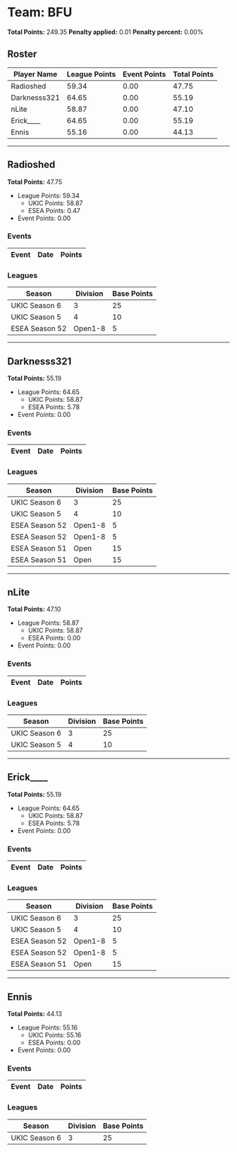 # Team: BFU

**Total Points:** 249.35
**Penalty applied:** 0.01
**Penalty percent:** 0.00%

## Roster
| Player Name | League Points | Event Points | Total Points |
|-------------|--------------|--------------|-------------|
| Radioshed | 59.34 | 0.00 | 47.75 |
| Darknesss321 | 64.65 | 0.00 | 55.19 |
| nLite | 58.87 | 0.00 | 47.10 |
| Erick____ | 64.65 | 0.00 | 55.19 |
| Ennis | 55.16 | 0.00 | 44.13 |

---

## Radioshed

**Total Points:** 47.75

- League Points: 59.34
  - UKIC Points: 58.87
  - ESEA Points: 0.47
- Event Points: 0.00

### Events
| Event | Date | Points |
|-------|------|--------|
### Leagues
| Season | Division | Base Points |
|--------|----------|-------------|
| UKIC Season 6 | 3 | 25 |
| UKIC Season 5 | 4 | 10 |
| ESEA Season 52 | Open1-8 | 5 |
---

## Darknesss321

**Total Points:** 55.19

- League Points: 64.65
  - UKIC Points: 58.87
  - ESEA Points: 5.78
- Event Points: 0.00

### Events
| Event | Date | Points |
|-------|------|--------|
### Leagues
| Season | Division | Base Points |
|--------|----------|-------------|
| UKIC Season 6 | 3 | 25 |
| UKIC Season 5 | 4 | 10 |
| ESEA Season 52 | Open1-8 | 5 |
| ESEA Season 52 | Open1-8 | 5 |
| ESEA Season 51 | Open | 15 |
| ESEA Season 51 | Open | 15 |
---

## nLite

**Total Points:** 47.10

- League Points: 58.87
  - UKIC Points: 58.87
  - ESEA Points: 0.00
- Event Points: 0.00

### Events
| Event | Date | Points |
|-------|------|--------|
### Leagues
| Season | Division | Base Points |
|--------|----------|-------------|
| UKIC Season 6 | 3 | 25 |
| UKIC Season 5 | 4 | 10 |
---

## Erick____

**Total Points:** 55.19

- League Points: 64.65
  - UKIC Points: 58.87
  - ESEA Points: 5.78
- Event Points: 0.00

### Events
| Event | Date | Points |
|-------|------|--------|
### Leagues
| Season | Division | Base Points |
|--------|----------|-------------|
| UKIC Season 6 | 3 | 25 |
| UKIC Season 5 | 4 | 10 |
| ESEA Season 52 | Open1-8 | 5 |
| ESEA Season 52 | Open1-8 | 5 |
| ESEA Season 51 | Open | 15 |
---

## Ennis

**Total Points:** 44.13

- League Points: 55.16
  - UKIC Points: 55.16
  - ESEA Points: 0.00
- Event Points: 0.00

### Events
| Event | Date | Points |
|-------|------|--------|
### Leagues
| Season | Division | Base Points |
|--------|----------|-------------|
| UKIC Season 6 | 3 | 25 |